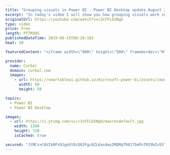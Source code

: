 ```yaml
---
title: "Grouping visuals in Power BI - Power BI Desktop update August 2019"
excerpt: "In today's video I will show you how grouping visuals work in power bi and when it doesn't as well as 2 improvement possibilities for this feature. #curbal #powerweek #powerbi  Power bi desktop update august 2019 Here you can download all the pbix files: https://curbal.com/donwload-center  SUBSCRIBE"
originalUrl: https://youtube.com/watch?v=c3cFFLO2NqU
type: video
price: Free
length: PT7M30S
publishedDateTime: 2019-08-15T09:28:18Z
heat: 50

featuredContent: "<iframe width=\"800\" height=\"500\" frameborder=\"0\" src=\"https://www.youtube.com/embed/c3cFFLO2NqU\" allow=\"accelerometer; autoplay; encrypted-media; gyroscope; picture-in-picture\" allowfullscreen></iframe>"

provider:
  name: Curbal
  domain: curbal.com
  images:
    - url: https://smartableai.github.io/microsoft-power-bi/assets/images/organizations/curbal.com-50x50.jpg
      width: 50
      height: 50

topics:
  - Power BI
  - Power BI Desktop

images:
  - url: https://i.ytimg.com/vi/c3cFFLO2NqU/maxresdefault.jpg
    width: 1280
    height: 720
    isCached: true

secured: "JtMCs+CAVIk0Ps9JgoUt8cQ02Fgc6ZL6asdwyIMQMqTR4175mPnTRI9bIv55TUbHR1/oSoOsi3/yJ9cizzxiTHPQ+uoAiC3pIBNSrO4MWGYkcXetn50NtDvkeHE/hJMhee+gwi07Ay2yZxhwVzsRXuHjYAoykgyX7TLovCV3aruva7NR48limeMYBLI/q3lWYjxJT+tZ3CKqy4fGVLa1B4CleWDTypK5OChWh6Fv4mXPLd7gKbpfv8quqnwILYRIuoqmGOI8kEFdP4xbOy/jFs9oV8Bkg4eP6JNj8p02KHTC30l9mII3CI7vF+XrsQBf0RnWlnEC0qCFHJ2MZREeBzfviQ6ZyyGV9LoqZKq1n7CcbY/BcrhyTAwbBrYr10f57PhfdqcPiYhQ1M8gIntFiyVRwf2sYItxaXr3YBYW7Lk=;Xf/gekFfQgnaY2fB+zchyA=="
---
```


